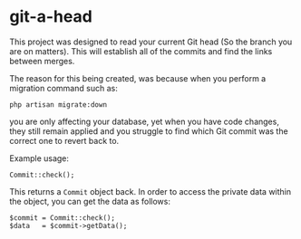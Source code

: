 # git-a-head

This project was designed to read your current Git head
(So the branch you are on matters). This will establish
all of the commits and find the links between merges.

The reason for this being created, was because when you
perform a migration command such as:

    php artisan migrate:down

you are only affecting your database, yet when you have
code changes, they still remain applied and you struggle 
to find which Git commit was the correct one to revert 
back to.

Example usage:

    Commit::check();
    
This returns a `Commit` object back. In order to access 
the private data within the object, you can get the data
as follows:

    $commit = Commit::check();
    $data   = $commit->getData();